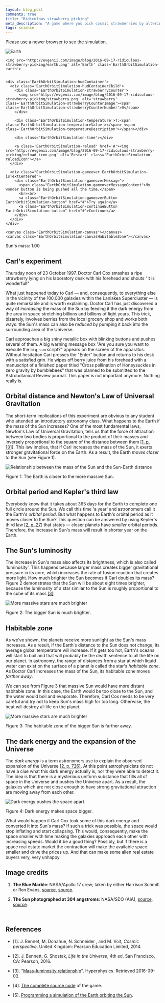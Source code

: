 ```yaml
---
layout: blog_post
comments: true
title: "Ridiculous strawberry picking"
meta_description: "A game where you pick cosmic strawberries by altering the Earth orbit through modification of the Sun's mass"
tags: science
---
```


<!--

  Ridiculous strawberry picking game

  http://evgenii.com/blog/ridiculous-strawberry-picking/

  License: Public Domain

  Image credits
  =============

  1. "The Blue Marble" By  NASA/Apollo 17 crew; taken by either Harrison Schmitt or Ron Evans. Sources: http://www.nasa.gov/images/content/115334main_image_feature_329_ys_full.jpg, https://commons.wikimedia.org/wiki/File:The_Earth_seen_from_Apollo_17.jpg

  2. "The Sun photographed at 304 angstroms" by NASA/SDO (AIA). Sources: http://sdo.gsfc.nasa.gov/assets/img/browse/2010/08/19/20100819_003221_4096_0304.jpg, https://commons.wikimedia.org/wiki/File:The_Sun_by_the_Atmospheric_Imaging_Assembly_of_NASA%27s_Solar_Dynamics_Observatory_-_20100819.jpg

-->

<link rel="stylesheet" href="/css/2016/ridiculous-strawberry-picking.css">

<div class="EarthOrbitSimulation EarthOrbitSimulator-hasHont">
  <!-- Message shown in old browsers. -->
  <p id="EarthOrbitSimulation-notSupportedMessage" class="EarthOrbitSimulation-alert EarthOrbitSimulation-isHidden">Please use a newer browser to see the simulation.</p>

  <div class="EarthOrbitSimulation-container isFullScreenWide isUnselectable">
    <img src='http://evgenii.com/image/blog/2016-09-17-ridiculous-strawberry-picking/sun.png' alt='Earth' class='EarthOrbitSimulation-sun'>

    <img src='http://evgenii.com/image/blog/2016-09-17-ridiculous-strawberry-picking/earth.png' alt='Earth' class='EarthOrbitSimulation-earth'>


    <div class='EarthOrbitSimulation-hudContainer'>
      <div class='EarthOrbitSimulation-hudContainerChild'>
        <div class='EarthOrbitSimulation-strawberryCounter'>
          <img src='http://evgenii.com/image/blog/2016-09-17-ridiculous-strawberry-picking/strawberry.png' alt='strawberry' class='EarthOrbitSimulation-strawberryCounterImage'><span class='EarthOrbitSimulation-strawberryCounterNumber'>0</span>
        </div>

        <div class='EarthOrbitSimulation-temperature'>T:<span class='EarthOrbitSimulation-temperatureValue'></span> <span class='EarthOrbitSimulation-temperatureDescription'></span></div>

        <div class='EarthOrbitSimulation-time'></div>

        <a class='EarthOrbitSimulation-reload' href='#'><img src='http://evgenii.com/image/blog/2016-09-17-ridiculous-strawberry-picking/reload_icon.png' alt='Restart' class='EarthOrbitSimulation-reloadIcon'></a>
      </div>

      <div class="EarthOrbitSimulation-gameover EarthOrbitSimulation-isTextCentered">
        <div class="EarthOrbitSimulation-gameoverMessage">
          <span class="EarthOrbitSimulation-gameoverMessageContent">My wonder button is being pushed all the time.</span>
          <br><br>
          <a class="EarthOrbitSimulation-gameoverButton EarthOrbitSimulation-button" href="#">Try again</a>
          <a class="EarthOrbitSimulation-continueButton EarthOrbitSimulation-button" href="#">Continue</a>
        </div>
      </div>
    </div>

    <canvas class="EarthOrbitSimulation-canvas"></canvas>
    <canvas class="EarthOrbitSimulation-canvasHabitableZone"></canvas>
  </div>

  <div class="SickSlider EarthOrbitSimulation-massSlider isUnselectable" >
    <div class="SickSlider-stripe"></div>
    <div class="SickSlider-head"></div>
  </div>

  <div class='EarthOrbitSimulation-isTextCentered isUnselectable'>
    Sun's mass: <span class='EarthOrbitSimulation-sunsMass'>1.00</span>
  </div>
  <p class='EarthOrbitSimulation-debugOutput'></p>
</div>
<script src="/js/2016/ridiculous-strawberry-picking.js"></script>

## Carl's experiment


Thursday noon of 23 October 1997. Doctor Carl Cox smashes a ripe strawberry lying on his laboratory desk with his  forehead and shouts "It is wonderful!"

What just happened today to Carl &mdash; and, consequently, to everything else in the vicinity of the 100,000 galaxies within the Laniakea Supercluster &mdash; is quite remarkable and is worth explaining. Doctor Carl has just discovered a way of *increasing* the mass of the Sun by feeding it the dark energy from the area in space stretching billions and billions of light years. This trick, bizarrely, involves berries from the local grocery shop and works both ways: the Sun's mass can also be *reduced* by pumping it back into the surrounding area of the Universe.

Carl approaches a big shiny metallic box with blinking buttons and pushes several of them. A big warning message box "Are you sure you want to execute the `big_sun` script?" appears on the screen of the apparatus. Without hesitation Carl presses the "Enter" button and returns to his desk with a satisfied grin. He wipes off berry juice from his forehead with a manuscript of a finished paper titled "Cross pollination of Honeysuckles in zero gravity by bumblebees" that was planned to be submitted to the Astrobotanical Review journal. This paper is not important anymore. Nothing really is.

## Orbital distance and Newton's Law of Universal Gravitation

The short-term implications of this experiment are obvious to any student who attended an introductory astronomy class. What happens to the Earth if the mass of the Sun increases? One of the most fundamental laws, Newton's Law of Universal Gravitation, tells us that the force of attraction between two bodies is proportional to the product of their masses and inversely proportional to the square of the distance between them [[1, p. 131]](#references). This law implies, that if Carl increases the mass of the Sun, it exerts stronger gravitational force on the Earth. As a result, the Earth *moves closer* to the Sun (see Figure 1).


<div class='isTextCentered'>
  <img class='isMax300PxWide' src='http://evgenii.com/image/blog/2016-09-17-ridiculous-strawberry-picking/massive_sun_smaller_earth_sun_distance.png' alt='Relationship between the mass of the Sun and the Sun-Earth distance'>
  <p>Figure 1: The Earth is closer to the more massive Sun.</p>
</div>


## Orbital period and Kepler's third law

Everybody know that it takes about 365 days for the Earth to complete one full circle around the Sun. We call this time 'a year' and astronomers call it the Earth's *orbital period*. But what happens to Earth's orbital period as it moves closer to the Sun? This question can be  answered by using Kepler's third law [[2, p. 27]](#references) that states &mdash; closer planets have *smaller* orbital periods. Therefore, the increase in Sun's mass will result in shorter year on the Earth.


## The Sun's luminosity

The increase in Sun's mass also affects its brightness, which is also called 'luminosity'. This happens because larger mass creates bigger gravitational pressure in its core, which increases the rate of fusion reaction that creates more light. How much brighter the Sun becomes if Carl doubles its mass? Figure 2 demonstrates that the Sun will be about eight times brighter, because the luminosity of a star similar to the Sun is roughly proportional to the cube of its mass [[3]](#references).

<div class='isTextCentered'>
  <img class='isMax500PxWide' src='http://evgenii.com/image/blog/2016-09-17-ridiculous-strawberry-picking/massive_sun_is_brighter.png' alt='More massive stars are much brighter'>
  <p>Figure 2: The bigger Sun is much brighter.</p>
</div>

## Habitable zone

As we've shown, the planets receive more sunlight as the Sun's mass increases. As a result, if the Earth's distance to the Sun does not change, its average global temperature will increase. If it gets too hot, Earth's oceans will start to boil and that will probably be the death sentence to all the life on our planet. In astronomy, the range of distances from a star at which liquid water can exist on the surface of a planet is called the star's *habitable zone*. As Doctor Carl increases the mass of the Sun, its habitable zone moves *farther away*.

We can see from Figure 3 that massive Sun would have more distant habitable zone. In this case, the Earth would be too close to the Sun, and the water would boil and evaporate. Therefore, Carl Cox needs to be very careful and try not to keep Sun's mass high for too long. Otherwise, the heat will destroy all life on the planet.

<div class='isTextCentered'>
  <img class='isMax100PercentWide isTextCentered' src='http://evgenii.com/image/blog/2016-09-17-ridiculous-strawberry-picking/star_habitable_zone.png' alt='More massive stars are much brighter'>
  <p>Figure 3: The habitable zone of the bigger Sun is farther away.</p>
</div>

## The dark energy and the expansion of the Universe

The *dark energy* is a term astronomers use to explain the observed expansion of the Universe [[2, p. 726]](#references). At this point astrophysicists do not have a clue what this dark energy actually is, nor they were able to detect it. The idea is that there is a mysterious uniform substance that fills all of space in the Universe and pushes the Universe apart. As a result, the galaxies which are not close enough to have strong gravitational attraction are moving away from each other.

<div class='isTextCentered'>
  <img class='isMax300PxWide isTextCentered' src='http://evgenii.com/image/blog/2016-09-17-ridiculous-strawberry-picking/expanstion_of_universe.png' alt='Dark energy pushes the space apart.'>
  <p>Figure 4: Dark energy makes space bigger.</p>
</div>

What would happen if Carl Cox took some of this dark energy and converted it into Sun's mass? If such a trick was possible, the space would stop inflating and start collapsing. This would, consequently, make the space smaller with time making the galaxies approach each other with increasing speeds. Would it be a good thing? Possibly, but if there is a space real estate market the contraction will make the available space smaller and drive the prices up. And that can make some alien real estate buyers very, very unhappy.

## Image credits

1. **The Blue Marble**: NASA/Apollo 17 crew; taken by either Harrison Schmitt or Ron Evans, [source](http://www.nasa.gov/images/content/115334main_image_feature_329_ys_full.jpg), [source](https://commons.wikimedia.org/wiki/File:The_Earth_seen_from_Apollo_17.jpg).

1. **The Sun photographed at 304 angstroms**: NASA/SDO (AIA), [source](http://sdo.gsfc.nasa.gov/assets/img/browse/2010/08/19/20100819_003221_4096_0304.jpg), [source](https://commons.wikimedia.org/wiki/File:The_Sun_by_the_Atmospheric_Imaging_Assembly_of_NASA%27s_Solar_Dynamics_Observatory_-_20100819.jpg).

<div id='references'>&nbsp;</div>

## References

* [1]. J. Bennet, M. Donahue, N. Schneider , and M. Voit, *Cosmic perspective*. United Kingdom: Pearson Education Limited, 2014.

* [2]. J. Bennett, G. Shostak, *Life in the Universe*, 4th ed. San Francisco, CA: Pearson, 2016.

* [3]. "[Mass-luminosity relationship](http://hyperphysics.phy-astr.gsu.edu/hbase/Astro/herrus.html#c3)". Hyperphysics. Retrieved 2016-09-03.

* [4]. [The complete source code](/files/2016/09/ridiculous_strawberry_picking/the_complete_code/) of the game.

* [5]. [Programming a simulation of the Earth orbiting the Sun](/blog/earth-orbit-simulation/).

